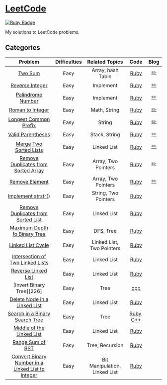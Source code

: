 # [LeetCode](https://leetcode.com/) 
[![Ruby Badge](https://img.shields.io/badge/Ruby-2.7.0-red)](#)

My solutions to LeetCode problems.

## Categories
| Problem | Difficulties | Related Topics | Code | Blog |
|:-------:|:------------:|:--------------:|:----:|:-----------:|
| [Two Sum][1] | Easy    | Array, hash Table | [Ruby](./easy/two_sum.rb) | [:pencil2:][1-blog]
| [Reverse Integer][7] | Easy    | Implement | [Ruby](./easy/reverse-integer.rb) | [:pencil2:][7-blog]
| [Palindrome Number][9] | Easy    | Implement | [Ruby](./easy/palindrome_number.rb) | [:pencil2:][9-blog]
| [Roman to Integer][13] | Easy    | Math, String | [Ruby](./easy/roman-to-integer.rb) |[:pencil2:][13-blog]
| [Longest Common Prefix][14] | Easy    | String | [Ruby](./easy/longest-common-prefix.rb) |[:pencil2:][14-blog]|
| [Valid Parentheses][20] | Easy    | Stack, String | [Ruby](./easy/valid-parentheses.rb) |[:pencil2:][20-blog]|
| [Merge Two Sorted Lists][21] | Easy    | Linked List | [Ruby](./easy/merge-two-sorted-lists.rb) |[:pencil2:][21-blog] |
| [Remove Duplicates from Sorted Array][26] | Easy    | Array, Two Pointers | [Ruby](./easy/remove-duplicates-from-sorted-array.rb) |[:pencil2:][26-blog]|
| [Remove Element][27] | Easy    | Array, Two Pointers | [Ruby](./easy/remove-element.rb) |[:pencil2:][27-blog]|
| [Implement strstr()][28] | Easy    | String, Two Pointers | [Ruby](./easy/implement-strstr.rb) ||
| [Remove Duplicates from Sorted List][83] | Easy    | Linked List | [Ruby](./easy/remove-duplicates-from-sorted-list.rb) ||
| [Maximum Depth fo Binary Tree][104] | Easy    | DFS, Tree | [Ruby](./easy/maximum-depth-of-binary-tree.rb) ||
| [Linked List Cycle][141] | Easy    | Linked List, Two Pointers | [Ruby](./easy/linked-list-cycle.rb) ||
| [Intersection of Two Linked Lists][160] | Easy    | Linked List | [Ruby](./easy/intersection-of-two-linked-lists.rb) ||
| [Reverse Linked List][206] | Easy    | Linked List | [Ruby](./easy/reverse-linked-list.rb) ||
| [Invert Binary Tree][226] | Easy    | Tree | [cpp](./easy/invert-binary-tree.cpp) ||
| [Delete Node in a Linked List][237] | Easy    | Linked List | [Ruby](./easy/delete-node-in-a-linked-list.rb) ||
| [Search in a Binary Search Tree][700] | Easy    | Tree | [Ruby](./easy/search-in-a-binary-search-tree.rb), [C++](./easy/search-in-a-binary-search-tree.cpp) ||
| [Middle of the Linked List][876] | Easy    | Linked List | [Ruby](./easy/middle-of-the-linked-list.rb) ||
| [Range Sum of BST][938] | Easy    | Tree, Recursion | [Ruby](./easy/range-sum-of-bst.rb) ||
| [Convert Binary Number in a Linked List to Integer][1290] | Easy    | Bit Manipulation, Linked List | [Ruby](./easy/convert-binary-number-in-a-linked-list-to-integer.rb) ||

[1]: https://leetcode.com/problems/two-sum/
[7]: https://leetcode.com/problems/reverse-integer/
[9]: https://leetcode.com/problems/palindrome_number/
[13]: https://leetcode.com/problems/roman-to-integer/
[14]: https://leetcode.com/problems/longest-common-prefix/
[20]: https://leetcode.com/problems/valid-parentheses/
[21]: https://leetcode.com/problems/merge-two-sorted-list/
[26]: https://leetcode.com/problems/remove-duplicates-from-two-sorted-array/
[27]: https://leetcode.com/problems/remove-element/
[28]: https://leetcode.com/problems/implement-strstr/
[83]: https://leetcode.com/problems/remove-duplicates-from-sorted-list/
[104]: https://leetcode.com/problems/maximum-depth-of-binary-tree/
[141]: https://leetcode.com/problems/linked-list-cycle/
[160]: https://leetcode.com/problems/intersection-of-two-linked-lists/
[206]: https://leetcode.com/problems/reverse-linked-list/
[237]: https://leetcode.com/problems/delete-node-in-a-linked-list/
[700]: https://leetcode.com/problems/search-in-a-binary-search-tree/
[876]: https://leetcode.com/problems/middle-of-the-linked-list/
[938]: https://leetcode.com/problems/range-sum-of-bst/
[1290]: https://leetcode.com/problems/convert-binary-number-in-a-linked-list-to-integer/

[1-blog]: https://www.jioneeu.com/en-leetcode-1-two-sum
[7-blog]: https://www.jioneeu.com/en-leetcode-7-reverse-integer
[9-blog]: https://www.jioneeu.com/en-leetcode-9-palindrome-number
[13-blog]: https://www.jioneeu.com/en-leetcode-13-roman-to-integer
[14-blog]: https://www.jioneeu.com/en-leetcode-14-longest-common-prefix
[20-blog]: https://www.jioneeu.com/en-leetcode-20-valid-parentheses
[21-blog]: https://www.jioneeu.com/en-leetcode-21-merge-two-sorted-lists
[26-blog]: https://www.jioneeu.com/en-leetcode-26-remove-duplicates-from-sorted-array
[27-blog]: https://www.jioneeu.com/ja-leetcode-27-remove-element
